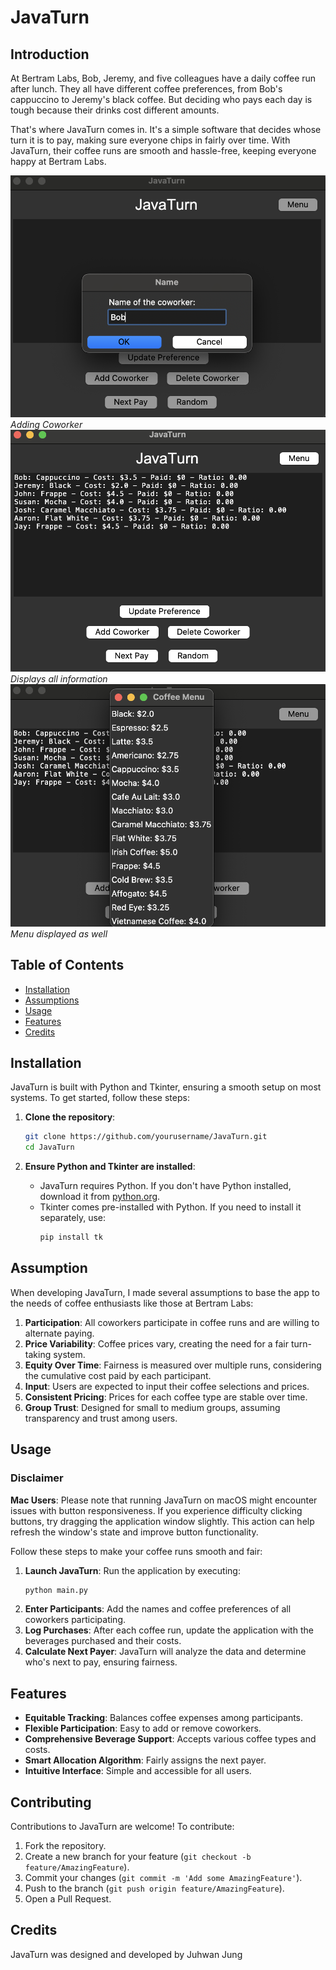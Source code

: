 # JavaTurn

## Introduction

At Bertram Labs, Bob, Jeremy, and five colleagues have a daily coffee run after lunch. They all have different coffee preferences, from Bob's cappuccino to Jeremy's black coffee. But deciding who pays each day is tough because their drinks cost different amounts.

That's where JavaTurn comes in. It's a simple software that decides whose turn it is to pay, making sure everyone chips in fairly over time. With JavaTurn, their coffee runs are smooth and hassle-free, keeping everyone happy at Bertram Labs.

![Project Image](images/Demo1.png)
*Adding Coworker*
![Project Image](images/Demo2.png)
*Displays all information*
![Project Image](images/Demo3.png)
*Menu displayed as well*

## Table of Contents

- [Installation](#installation)
- [Assumptions](#assumptions)
- [Usage](#usage)
- [Features](#features)
- [Credits](#credits)


## Installation

JavaTurn is built with Python and Tkinter, ensuring a smooth setup on most systems. To get started, follow these steps:

1. **Clone the repository**:
   ```bash
   git clone https://github.com/yourusername/JavaTurn.git
   cd JavaTurn
   ```

2. **Ensure Python and Tkinter are installed**:
   - JavaTurn requires Python. If you don't have Python installed, download it from [python.org](https://www.python.org/downloads/).
   - Tkinter comes pre-installed with Python. If you need to install it separately, use:
     ```bash
     pip install tk
     ```
## Assumption

When developing JavaTurn, I made several assumptions to base the app to the needs of coffee enthusiasts like those at Bertram Labs:

1. **Participation**: All coworkers participate in coffee runs and are willing to alternate paying.
2. **Price Variability**: Coffee prices vary, creating the need for a fair turn-taking system.
3. **Equity Over Time**: Fairness is measured over multiple runs, considering the cumulative cost paid by each participant.
4. **Input**: Users are expected to input their coffee selections and prices.
5. **Consistent Pricing**: Prices for each coffee type are stable over time.
6. **Group Trust**: Designed for small to medium groups, assuming transparency and trust among users.


## Usage

### Disclaimer

**Mac Users**: Please note that running JavaTurn on macOS might encounter issues with button responsiveness. If you experience difficulty clicking buttons, try dragging the application window slightly. This action can help refresh the window's state and improve button functionality. 

Follow these steps to make your coffee runs smooth and fair:

1. **Launch JavaTurn**: Run the application by executing:
   ```bash
   python main.py
   ```
2. **Enter Participants**: Add the names and coffee preferences of all coworkers participating.
3. **Log Purchases**: After each coffee run, update the application with the beverages purchased and their costs.
4. **Calculate Next Payer**: JavaTurn will analyze the data and determine who's next to pay, ensuring fairness.

## Features

- **Equitable Tracking**: Balances coffee expenses among participants.
- **Flexible Participation**: Easy to add or remove coworkers.
- **Comprehensive Beverage Support**: Accepts various coffee types and costs.
- **Smart Allocation Algorithm**: Fairly assigns the next payer.
- **Intuitive Interface**: Simple and accessible for all users.

## Contributing

Contributions to JavaTurn are welcome! To contribute:

1. Fork the repository.
2. Create a new branch for your feature (`git checkout -b feature/AmazingFeature`).
3. Commit your changes (`git commit -m 'Add some AmazingFeature'`).
4. Push to the branch (`git push origin feature/AmazingFeature`).
5. Open a Pull Request.

## Credits

JavaTurn was designed and developed by Juhwan Jung

